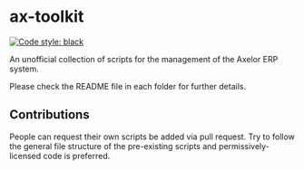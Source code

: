 # ax-toolkit
[![Code style: black](https://img.shields.io/badge/code%20style-black-000000.svg)](https://github.com/psf/black)

An unofficial collection of scripts for the management of the Axelor ERP system.

Please check the README file in each folder for further details.

## Contributions

People can request their own scripts be added via pull request. Try to follow the general file structure of the pre-existing scripts and permissively-licensed code is preferred.